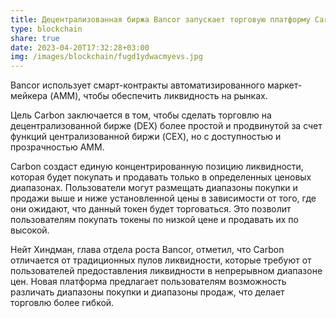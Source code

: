 ```yaml
---
title: Децентрализованная биржа Bancor запускает торговую платформу Carbon
type: blockchain
share: true
date: 2023-04-20T17:32:28+03:00
img: /images/blockchain/fugd1ydwacmyevs.jpg
---
```

Bancor использует смарт-контракты автоматизированного маркет-мейкера (AMM), чтобы обеспечить ликвидность на рынках.


Цель Carbon заключается в том, чтобы сделать торговлю на децентрализованной бирже (DEX) более простой и продвинутой за счет функций централизованной биржи (CEX), но с доступностью и прозрачностью AMM.


Carbon создаст единую концентрированную позицию ликвидности, которая будет покупать и продавать только в определенных ценовых диапазонах. Пользователи могут размещать диапазоны покупки и продажи выше и ниже установленной цены в зависимости от того, где они ожидают, что данный токен будет торговаться. Это позволит пользователям покупать токены по низкой цене и продавать их по высокой.


Нейт Хиндман, глава отдела роста Bancor, отметил, что Carbon отличается от традиционных пулов ликвидности, которые требуют от пользователей предоставления ликвидности в непрерывном диапазоне цен. Новая платформа предлагает пользователям возможность различать диапазоны покупки и диапазоны продаж, что делает торговлю более гибкой.